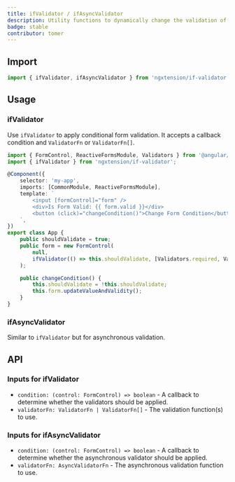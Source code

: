 ```yaml
---
title: ifValidator / ifAsyncValidator
description: Utility functions to dynamically change the validation of Angular's Reactive Form.
badge: stable
contributor: tomer
---
```


## Import

```typescript
import { ifValidator, ifAsyncValidator } from 'ngxtension/if-validator';
```

## Usage

### ifValidator

Use `ifValidator` to apply conditional form validation. It accepts a callback condition and `ValidatorFn` or `ValidatorFn[]`.

```typescript
import { FormControl, ReactiveFormsModule, Validators } from '@angular/forms';
import { ifValidator } from 'ngxtension/if-validator';

@Component({
	selector: 'my-app',
	imports: [CommonModule, ReactiveFormsModule],
	template: `
		<input [formControl]="form" />
		<div>Is Form Valid: {{ form.valid }}</div>
		<button (click)="changeCondition()">Change Form Condition</button>
	`,
})
export class App {
	public shouldValidate = true;
	public form = new FormControl(
		null,
		ifValidator(() => this.shouldValidate, [Validators.required, Validators.email])
	);

	public changeCondition() {
		this.shouldValidate = !this.shouldValidate;
		this.form.updateValueAndValidity();
	}
}
```

### ifAsyncValidator

Similar to `ifValidator` but for asynchronous validation.

## API

### Inputs for ifValidator

- `condition: (control: FormControl) => boolean` - A callback to determine whether the validators should be applied.
- `validatorFn: ValidatorFn | ValidatorFn[]` - The validation function(s) to use.

### Inputs for ifAsyncValidator

- `condition: (control: FormControl) => boolean` - A callback to determine whether the asynchronous validator should be applied.
- `validatorFn: AsyncValidatorFn` - The asynchronous validation function to use.
